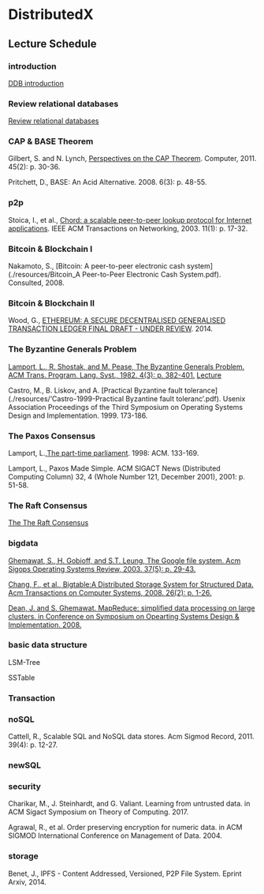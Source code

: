 # DistributedX

## Lecture Schedule

### introduction
[DDB introduction](./resources/lecture01DDbSystemIntro.pdf)

### Review relational databases
[Review relational databases](./resources/lecture002DbSystemRDbModel.pdf)

### CAP & BASE Theorem
Gilbert, S. and N. Lynch, [Perspectives on the CAP Theorem](./resources/Brewer_PerspectivesontheCAPTheorem.pdf). Computer, 2011. 45(2): p. 30-36.

Pritchett, D., BASE: An Acid Alternative. 2008. 6(3): p. 48-55.

### p2p
Stoica, I., et al., [Chord: a scalable peer-to-peer lookup protocol for Internet applications](./resources/chord_paper-ton.pdf). IEEE ACM Transactions on Networking, 2003. 11(1): p. 17-32.

### Bitcoin & Blockchain I
Nakamoto, S., [Bitcoin: A peer-to-peer electronic cash system](./resources/Bitcoin_A Peer-to-Peer Electronic Cash System.pdf). Consulted, 2008.

### Bitcoin & Blockchain II
Wood, G., [ETHEREUM: A SECURE DECENTRALISED GENERALISED TRANSACTION LEDGER FINAL DRAFT - UNDER REVIEW](./resources/ethereum_yellowpaper.pdf). 2014.

### The Byzantine Generals Problem
[Lamport, L., R. Shostak, and M. Pease, The Byzantine Generals Problem. ACM Trans. Program. Lang. Syst., 1982. 4(3): p. 382-401.](./resources/lamport82byzantine.pdf)
[Lecture](./resources/lecture01TheByzantineGeneralsProblem.pdf)

Castro, M., B. Liskov, and A. [Practical Byzantine fault tolerance](./resources/‘Castro-1999-Practical Byzantine fault toleranc’.pdf). Usenix Association Proceedings of the Third Symposium on Operating Systems Design and Implementation. 1999. 173-186.

### The Paxos Consensus
Lamport, L.,[The part-time parliament](./papers/lamport-paxos.pdf). 1998: ACM. 133-169.

Lamport, L., Paxos Made Simple. ACM SIGACT News (Distributed Computing Column) 32, 4 (Whole Number 121, December 2001), 2001: p. 51-58.

### The Raft Consensus
[The The Raft Consensus](./resources/raft_paper.pdf)

### bigdata
[Ghemawat, S., H. Gobioff, and S.T. Leung, The Google file system. Acm Sigops Operating Systems Review, 2003. 37(5): p. 29-43.](./resources/GoogleFileSystem_ghemawat.pdf)

[Chang, F., et al., Bigtable:A Distributed Storage System for Structured Data. Acm Transactions on Computer Systems, 2008. 26(2): p. 1-26.](./resources/BigtableADistributedStorageSystemforStructuredDatachang.pdf)

[Dean, J. and S. Ghemawat. MapReduce: simplified data processing on large clusters. in Conference on Symposium on Opearting Systems Design & Implementation. 2008.](./resources/deanMapReduce.pdf)


### basic data structure
LSM-Tree

SSTable

### Transaction

### noSQL
Cattell, R., Scalable SQL and NoSQL data stores. Acm Sigmod Record, 2011. 39(4): p. 12-27.

### newSQL

### security
Charikar, M., J. Steinhardt, and G. Valiant. Learning from untrusted data. in ACM Sigact Symposium on Theory of Computing. 2017.

Agrawal, R., et al. Order preserving encryption for numeric data. in ACM SIGMOD International Conference on Management of Data. 2004.

### storage
Benet, J., IPFS - Content Addressed, Versioned, P2P File System. Eprint Arxiv, 2014.





